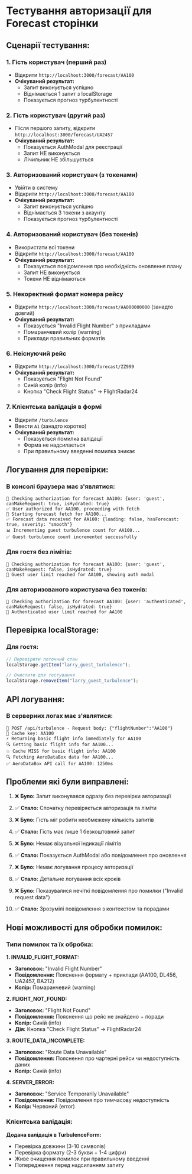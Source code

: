 # Тестування авторизації для Forecast сторінки

## Сценарії тестування:

### 1. Гість користувач (перший раз)

- Відкрити `http://localhost:3000/forecast/AA100`
- **Очікуваний результат:**
  - Запит виконується успішно
  - Віднімається 1 запит з localStorage
  - Показується прогноз турбулентності

### 2. Гість користувач (другий раз)

- Після першого запиту, відкрити `http://localhost:3000/forecast/UA2457`
- **Очікуваний результат:**
  - Показується AuthModal для реєстрації
  - Запит НЕ виконується
  - Лічильник НЕ збільшується

### 3. Авторизований користувач (з токенами)

- Увійти в систему
- Відкрити `http://localhost:3000/forecast/AA100`
- **Очікуваний результат:**
  - Запит виконується успішно
  - Віднімається 3 токени з акаунту
  - Показується прогноз турбулентності

### 4. Авторизований користувач (без токенів)

- Використати всі токени
- Відкрити `http://localhost:3000/forecast/AA100`
- **Очікуваний результат:**
  - Показується повідомлення про необхідність оновлення плану
  - Запит НЕ виконується
  - Токени НЕ віднімаються

### 5. Некоректний формат номера рейсу

- Відкрити `http://localhost:3000/forecast/AA000000000` (занадто довгий)
- **Очікуваний результат:**
  - Показується "Invalid Flight Number" з прикладами
  - Помаранчевий колір (warning)
  - Приклади правильних форматів

### 6. Неіснуючий рейс

- Відкрити `http://localhost:3000/forecast/ZZ999`
- **Очікуваний результат:**
  - Показується "Flight Not Found"
  - Синій колір (info)
  - Кнопка "Check Flight Status" → FlightRadar24

### 7. Клієнтська валідація в формі

- Відкрити `/turbulence`
- Ввести `A1` (занадто коротко)
- **Очікуваний результат:**
  - Показується помилка валідації
  - Форма не надсилається
  - При правильному введенні помилка зникає

## Логування для перевірки:

### В консолі браузера має з'являтися:

```
🔐 Checking authorization for forecast AA100: {user: 'guest', canMakeRequest: true, isHydrated: true}
✅ User authorized for AA100, proceeding with fetch
🚀 Starting forecast fetch for AA100...
✅ Forecast data received for AA100: {loading: false, hasForecast: true, severity: "smooth"}
📊 Incrementing guest turbulence count for AA100...
✅ Guest turbulence count incremented successfully
```

### Для гостя без лімітів:

```
🔐 Checking authorization for forecast AA100: {user: 'guest', canMakeRequest: false, isHydrated: true}
🚫 Guest user limit reached for AA100, showing auth modal
```

### Для авторизованого користувача без токенів:

```
🔐 Checking authorization for forecast AA100: {user: 'authenticated', canMakeRequest: false, isHydrated: true}
🚫 Authenticated user limit reached for AA100
```

## Перевірка localStorage:

### Для гостя:

```javascript
// Перевірити поточний стан
localStorage.getItem("larry_guest_turbulence");

// Очистити для тестування
localStorage.removeItem("larry_guest_turbulence");
```

## API логування:

### В серверних логах має з'являтися:

```
🚀 POST /api/turbulence - Request body: {"flightNumber":"AA100"}
🔑 Cache key: AA100
⚡ Returning basic flight info immediately for AA100
🔍 Getting basic flight info for AA100...
💥 Cache MISS for basic flight info: AA100
🔍 Fetching AeroDataBox data for AA100...
✅ AeroDataBox API call for AA100: 1250ms
```

## Проблеми які були виправлені:

1. ❌ **Було:** Запит виконувався одразу без перевірки авторизації
2. ✅ **Стало:** Спочатку перевіряється авторизація та ліміти

3. ❌ **Було:** Гість міг робити необмежену кількість запитів
4. ✅ **Стало:** Гість має лише 1 безкоштовний запит

5. ❌ **Було:** Немає візуальної індикації лімітів
6. ✅ **Стало:** Показується AuthModal або повідомлення про оновлення

7. ❌ **Було:** Немає логування процесу авторизації
8. ✅ **Стало:** Детальне логування всіх кроків

9. ❌ **Було:** Показувалися нечіткі повідомлення про помилки ("Invalid request data")
10. ✅ **Стало:** Зрозумілі повідомлення з контекстом та порадами

## Нові можливості для обробки помилок:

### Типи помилок та їх обробка:

**1. INVALID_FLIGHT_FORMAT:**

- **Заголовок:** "Invalid Flight Number"
- **Повідомлення:** Пояснення формату + приклади (AA100, DL456, UA2457, BA212)
- **Колір:** Помаранчевий (warning)

**2. FLIGHT_NOT_FOUND:**

- **Заголовок:** "Flight Not Found"
- **Повідомлення:** Пояснення що рейс не знайдено + поради
- **Колір:** Синій (info)
- **Дія:** Кнопка "Check Flight Status" → FlightRadar24

**3. ROUTE_DATA_INCOMPLETE:**

- **Заголовок:** "Route Data Unavailable"
- **Повідомлення:** Пояснення про чартерні рейси чи недоступність даних
- **Колір:** Синій (info)

**4. SERVER_ERROR:**

- **Заголовок:** "Service Temporarily Unavailable"
- **Повідомлення:** Повідомлення про тимчасову недоступність
- **Колір:** Червоний (error)

### Клієнтська валідація:

**Додана валідація в TurbulenceForm:**

- Перевірка довжини (3-10 символів)
- Перевірка формату (2-3 букви + 1-4 цифри)
- Живе очищення помилок при правильному введенні
- Попередження перед надсиланням запиту
